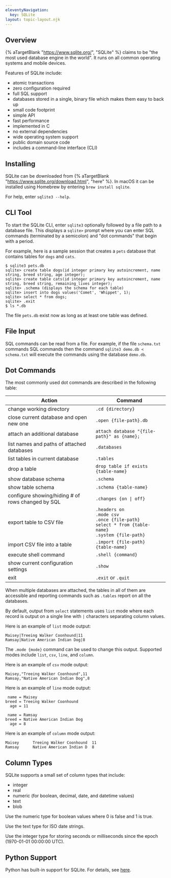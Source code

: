 ```yaml
---
eleventyNavigation:
  key: SQLite
layout: topic-layout.njk
---
```


## Overview

{% aTargetBlank "https://www.sqlite.org/", "SQLite" %}
claims to be "the most used database engine in the world".
It runs on all common operating systems and mobile devices.

Features of SQLite include:

- atomic transactions
- zero configuration required
- full SQL support
- databases stored in a single, binary file which makes them easy to back up
- small code footprint
- simple API
- fast performance
- implemented in C
- no external dependencies
- wide operating system support
- public domain source code
- includes a command-line interface (CLI)

## Installing

SQLite can be downloaded from
{% aTargetBlank "https://www.sqlite.org/download.html", "here" %}.
In macOS it can be installed using Homebrew by entering `brew install sqlite`.

For help, enter `sqlite3 --help`.

## CLI Tool

To start the SQLite CLI, enter `sqlite3`
optionally followed by a file path to a database file.
This displays a `sqlite>` prompt where you can enter
SQL commands (terminated by a semicolon) and
"dot commands" that begin with a period.

For example, here is a sample session that creates a `pets` database
that contains tables for `dogs` and `cats`.

```text
$ sqlite3 pets.db
sqlite> create table dogs(id integer primary key autoincrement, name string, breed string, age integer);
sqlite> create table cats(id integer primary key autoincrement, name string, breed string, remaining_lives integer);
sqlite> .schema (displays the schema for each table)
sqlite> insert into dogs values('Comet', 'Whippet', 1);
sqlite> select * from dogs;
sqlite> .exit
$ ls *.db
```

The file `pets.db` exist now as long as at least one table was defined.

## File Input

SQL commands can be read from a file.
For example, if the file `schema.txt` commands SQL commands
then the command `sqlite3 demo.db < schema.txt`
will execute the commands using the database `demo.db`.

## Dot Commands

The most commonly used dot commands are described in the following table:

| Action                                            | Command                                                                                                      |
| ------------------------------------------------- | ------------------------------------------------------------------------------------------------------------ |
| change working directory                          | `.cd {directory}`                                                                                            |
| close current database and open new one           | `.open {file-path}.db`                                                                                       |
| attach an additional database                     | `attach database "{file-path}" as {name};`                                                                   |
| list names and paths of attached databases        | `.databases`                                                                                                 |
| list tables in current database                   | `.tables`                                                                                                    |
| drop a table                                      | `drop table if exists {table-name}`                                                                          |
| show database schema                              | `.schema`                                                                                                    |
| show table schema                                 | `.schema {table-name}`                                                                                       |
| configure showing/hiding # of rows changed by SQL | `.changes {on \| off}`                                                                                       |
| export table to CSV file                          | `.headers on`<br>`.mode csv`<br>`.once {file-path}`<br>`select * from {table-name}`<br>`.system {file-path}` |
| import CSV file into a table                      | `.import {file-path} {table-name}`                                                                           |
| execute shell command                             | `.shell {command}`                                                                                           |
| show current configuration settings               | `.show`                                                                                                      |
| exit                                              | `.exit` or `.quit`                                                                                           |

When multiple databases are attached,
the tables in all of them are accessible and
reporting commands such as `.tables` report on all the databases.

By default, output from `select` statements uses `list` mode
where each record is output on a single line
with `|` characters separating column values.

Here is an example of `list` mode output:

```text
Maisey|Treeing Walker Coonhound|11
Ramsay|Native American Indian Dog|8
```

The `.mode {mode}` command can be used to change this output.
Supported modes include `list`, `csv`, `line`, and `column`.

Here is an example of `csv` mode output:

```text
Maisey,"Treeing Walker Coonhound",11
Ramsay,"Native American Indian Dog",8
```

Here is an example of `line` mode output:

```text
 name = Maisey
breed = Treeing Walker Coonhound
  age = 11

 name = Ramsay
breed = Native American Indian Dog
  age = 8
```

Here is an example of `column` mode output:

```text
Maisey      Treeing Walker Coonhound  11
Ramsay      Native American Indian D  8
```

## Column Types

SQLite supports a small set of column types that include:

- integer
- real
- numeric (for boolean, decimal, date, and datetime values)
- text
- blob

Use the numeric type for boolean values where 0 is false and 1 is true.

Use the text type for ISO date strings.

Use the integer type for storing seconds or milliseconds
since the epoch (1970-01-01 00:00:00 UTC).

## Python Support

Python has built-in support for SQLite.
For details, see [here](/blog/python/sqlite-in-python/).
